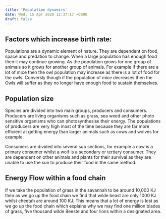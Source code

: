 ```yaml
---
title: 'Population dynamics'
date: Wed, 15 Apr 2020 12:37:17 +0000
draft: false
---
```


Factors which increase birth rate:
----------------------------------

Populations are a dynamic element of nature. They are dependent on food, space and predation to change. When a large population has enough food then it may continue growing. As the population grows for one group of animals so it grows for another group of animals. For example if there are a lot of mice then the owl population may increase as there is a lot of food for the owls. Conversly though if the population of mice decreases then the Owls will suffer as they no longer have enough food to sustain themselves.

Population size
---------------

Species are divided into two main groups, producers and consumers. Producers are living organisms such as grass, sea weed and other photo sensitive organisms who can photosynthesise their energy. The populations of producers are very high most of the time because they are far more efficient at getting energy than larger animals such as cows and wolves for example.

Consumers are divided into several sub sections, for example a cow is a primary consumer whilst a wolf is a secondary or tertiary consumer. They are dependent on other animals and plants for their survival as they are unable to use the sun to produce their food in the same method.

Energy Flow within a food chain
-------------------------------

If we take the population of grass in the savannah to be around 10,000 KJ then as we go up the food chain we find that wilde beast are only 1000 KJ whilst cheetah are around 100 KJ. This means that a lot of energy is lost as we go up the food chain which explains why we may find one million blades of grass, five thousand wilde Beeste and four lions within a designated area.